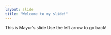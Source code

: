 ```yaml
---
layout: slide
title: "Welcome to my slide!"
---
```

This is Mayur's slide
Use the left arrow to go back!
